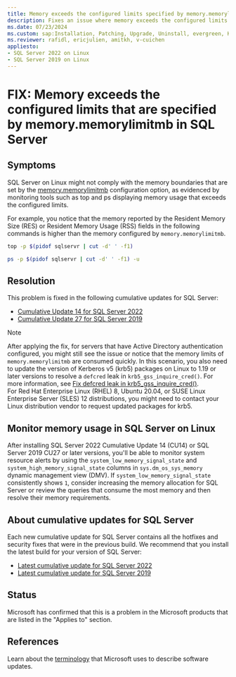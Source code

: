 ```yaml
---
title: Memory exceeds the configured limits specified by memory.memorylimitmb in SQL Server
description: Fixes an issue where memory exceeds the configured limits that are specified by memory.memorylimitmb in SQL Server.
ms.date: 07/23/2024
ms.custom: sap:Installation, Patching, Upgrade, Uninstall, evergreen, KB5042369
ms.reviewer: rafidl, ericjulien, amitkh, v-cuichen
appliesto:
- SQL Server 2022 on Linux
- SQL Server 2019 on Linux
---
```

# FIX: Memory exceeds the configured limits that are specified by memory.memorylimitmb in SQL Server

## Symptoms

SQL Server on Linux might not comply with the memory boundaries that are set by the [memory.memorylimitmb](/sql/linux/sql-server-linux-configure-mssql-conf#memorylimit) configuration option, as evidenced by monitoring tools such as top and ps displaying memory usage that exceeds the configured limits.

For example, you notice that the memory reported by the Resident Memory Size (RES) or Resident Memory Usage (RSS) fields in the following commands is higher than the memory configured by `memory.memorylimitmb`.

```Bash
top -p $(pidof sqlservr | cut -d' ' -f1)

ps -p $(pidof sqlservr | cut -d' ' -f1) -u
```

## Resolution

This problem is fixed in the following cumulative updates for SQL Server:

- [Cumulative Update 14 for SQL Server 2022](cumulativeupdate14.md)
- [Cumulative Update 27 for SQL Server 2019](../sqlserver-2019/cumulativeupdate27.md)

> [!NOTE]
> After applying the fix, for servers that have Active Directory authentication configured, you might still see the issue or notice that the memory limits of `memory.memorylimitmb` are consumed quickly. In this scenario, you also need to update the version of Kerberos v5 (krb5) packages on Linux to 1.19 or later versions to resolve a `defcred` leak in `krb5_gss_inquire_cred()`. For more information, see [Fix defcred leak in krb5_gss_inquire_cred()](https://github.com/krb5/krb5/commit/098f874f3b50dd2c46c0a574677324b5f6f3a1a8).  
> For Red Hat Enterprise Linux (RHEL) 8, Ubuntu 20.04, or SUSE Linux Enterprise Server (SLES) 12 distributions, you might need to contact your Linux distribution vendor to request updated packages for krb5.

## Monitor memory usage in SQL Server on Linux

After installing SQL Server 2022 Cumulative Update 14 (CU14) or SQL Server 2019 CU27 or later versions, you'll be able to monitor system resource alerts by using the `system_low_memory_signal_state` and `system_high_memory_signal_state` columns in `sys.dm_os_sys_memory` dynamic management view (DMV). If `system_low_memory_signal_state` consistently shows `1`, consider increasing the memory allocation for SQL Server or review the queries that consume the most memory and then resolve their memory requirements.

## About cumulative updates for SQL Server

Each new cumulative update for SQL Server contains all the hotfixes and security fixes that were in the previous build. We recommend that you install the latest build for your version of SQL Server:

- [Latest cumulative update for SQL Server 2022](build-versions.md)
- [Latest cumulative update for SQL Server 2019](../sqlserver-2019/build-versions.md)

## Status

Microsoft has confirmed that this is a problem in the Microsoft products that are listed in the "Applies to" section.

## References

Learn about the [terminology](../../../windows-client/deployment/standard-terminology-software-updates.md) that Microsoft uses to describe software updates.
